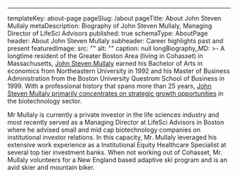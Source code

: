 ---
templateKey: about-page
pageSlug: /about
pageTitle: About John Steven Mullaly
metaDescription: Biography of John Steven Mullaly, Managing Director of LifeSci Advisors
published: true
schemaType: AboutPage
header: About John Steven Mullaly
subheader: Career highlights past and present
featuredImage:
  src: ""
  alt: ""
  caption: null
longBiography_MD: >-
  A longtime resident of the Greater Boston Area (living in Cohasset) in
  Massachusetts, [John Steven
  Mullaly](https://johnstevenmullaly.mystrikingly.com/) earned his Bachelor of
  Arts in economics from Northeastern University in 1992 and his Master of
  Business Administration from the Boston University Questrom School of Business
  in 1999. With a professional history that spans more than 25 years, [John
  Steven Mullaly primarily concentrates on strategic growth
  opportunities](https://johnstevenmullaly.weebly.com/) in the biotechnology
  sector.


Mr Mullaly is currently a private investor in the life sciences industry and most recently
served as a Managing Director at LifeSci Advisors in Boston where he advised small
and mid cap biotechnology companies on institutional investor relations. In this
capacity, Mr. Mullaly leveraged his extensive work experience as a Institutional Equity
Healthcare Specialist at several top tier investment banks.
When not working out of Cohasset, Mr. Mullaly volunteers for a New England based
adaptive ski program and is an avid skier and mountain biker.
